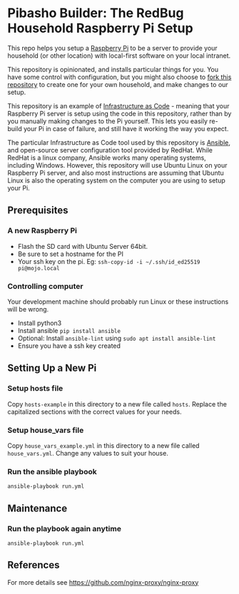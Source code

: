 # Pibasho Builder: The RedBug Household Raspberry Pi Setup

This repo helps you setup a [Raspberry Pi](https://www.raspberrypi.com/) to be a server to provide your household (or other location) with local-first software on your local intranet.

This repository is opinionated, and installs particular things for you. You have some control with configuration, but you might also choose to [fork this repository](https://docs.github.com/en/get-started/quickstart/fork-a-repo) to create one for your own household, and make changes to our setup.

This repository is an example of [Infrastructure as Code](https://en.wikipedia.org/wiki/Infrastructure_as_code) - meaning that your Raspberry Pi server is setup using the code in this repository, rather than by you manually making changes to the Pi yourself. This lets you easily re-build your Pi in case of failure, and still have it working the way you expect.

The particular Infrastructure as Code tool used by this repository is [Ansible](https://www.ansible.com/), and open-source server configuration tool provided by RedHat. While RedHat is a linux company, Ansible works many operating systems, including Windows. However, this repository will use Ubuntu Linux on your Raspberry Pi server, and also most instructions are assuming that Ubuntu Linux is also the operating system on the computer you are using to setup your Pi.

## Prerequisites

### A new Raspberry Pi

* Flash the SD card with Ubuntu Server 64bit.
* Be sure to set a hostname for the PI
* Your ssh key on the pi. Eg: `ssh-copy-id -i ~/.ssh/id_ed25519 pi@mojo.local`

### Controlling computer

Your development machine should probably run Linux or these instructions will be wrong.

* Install python3
* Install ansible `pip install ansible`
* Optional: Install `ansible-lint` using `sudo apt install ansible-lint`
* Ensure you have a ssh key created

## Setting Up a New Pi

### Setup hosts file

Copy `hosts-example` in this directory to a new file called `hosts`. Replace the capitalized sections with the correct values for your needs.

### Setup house_vars file

Copy `house_vars_example.yml` in this directory to a new file called `house_vars.yml`. Change any values to suit your house.

### Run the ansible playbook

`ansible-playbook run.yml`

## Maintenance

### Run the playbook again anytime

`ansible-playbook run.yml`

## References

For more details see https://github.com/nginx-proxy/nginx-proxy

